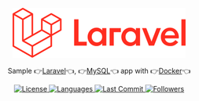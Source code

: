 <p align="center">
    <img src="logo.svg">
</p>

<p align="center">
    Sample 👉<a href="https://laravel.com">Laravel</a>👈, 👉<a href="https://www.mysql.com">MySQL</a>👈 app with 👉<a href="https://www.docker.com">Docker</a>👈
</p>

<p align="center">
    <a href="#">
        <img alt="License" src="https://img.shields.io/github/license/Whopag/DockerLaravelMySQL">
    </a>
    <a href="#">
        <img alt="Languages" src="https://img.shields.io/github/languages/count/Whopag/DockerLaravelMySQL">
    </a>
    <a href="#">
        <img alt="Last Commit" src="https://img.shields.io/github/last-commit/Whopag/DockerLaravelMySQL">
    </a>
    <a href="#">
        <img alt="Followers" src="https://img.shields.io/github/followers/Whopag?style=social">
    </a>
</p>